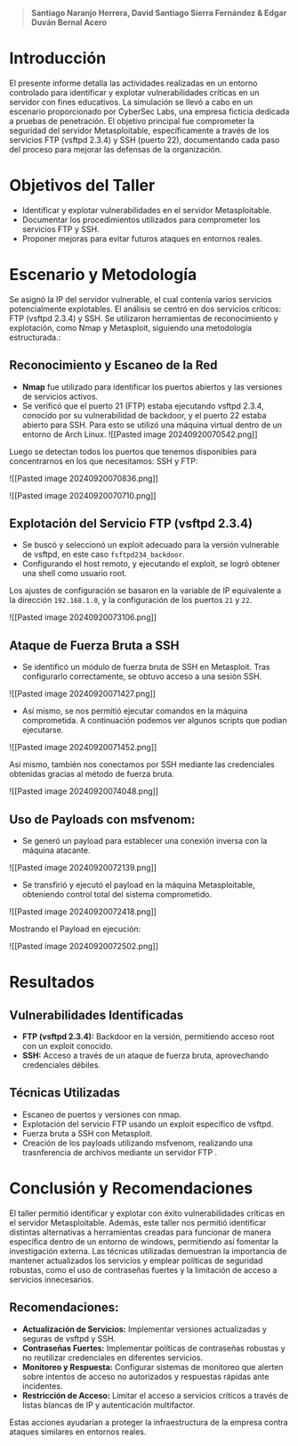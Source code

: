 
> **Santiago Naranjo Herrera, David Santiago Sierra Fernández & Edgar Duván Bernal Acero**
# Introducción

El presente informe detalla las actividades realizadas en un entorno controlado para identificar y explotar vulnerabilidades críticas en un servidor con fines educativos. La simulación se llevó a cabo en un escenario proporcionado por CyberSec Labs, una empresa ficticia dedicada a pruebas de penetración. El objetivo principal fue comprometer la seguridad del servidor Metasploitable, específicamente a través de los servicios FTP (vsftpd 2.3.4) y SSH (puerto 22), documentando cada paso del proceso para mejorar las defensas de la organización.
# Objetivos del Taller

- Identificar y explotar vulnerabilidades en el servidor Metasploitable.
- Documentar los procedimientos utilizados para comprometer los servicios FTP y SSH.
- Proponer mejoras para evitar futuros ataques en entornos reales.

# Escenario y Metodología

Se asignó la IP del servidor vulnerable, el cual contenía varios servicios potencialmente explotables. El análisis se centró en dos servicios críticos: FTP (vsftpd 2.3.4) y SSH. Se utilizaron herramientas de reconocimiento y explotación, como Nmap y Metasploit, siguiendo una metodología estructurada.:

## Reconocimiento y Escaneo de la Red
    
- **Nmap** fue utilizado para identificar los puertos abiertos y las versiones de servicios activos.
- Se verificó que el puerto 21 (FTP) estaba ejecutando vsftpd 2.3.4, conocido por su vulnerabilidad de backdoor, y el puerto 22 estaba abierto para SSH. Para esto se utilizó una máquina virtual dentro de un entorno de Arch Linux.
![[Pasted image 20240920070542.png]]

Luego se detectan todos los puertos que tenemos disponibles para concentrarnos en los que necesitamos: SSH y FTP:

![[Pasted image 20240920070836.png]]

![[Pasted image 20240920070710.png]]

## Explotación del Servicio FTP (vsftpd 2.3.4)
    
- Se buscó y seleccionó un exploit adecuado para la versión vulnerable de vsftpd, en este caso `fsftpd234_backdoor`.
- Configurando el host remoto, y ejecutando el exploit, se logró obtener una shell como usuario root.

Los ajustes de configuración se basaron en la variable de IP equivalente a la dirección `192.168.1.0`, y la configuración de los puertos `21` y `22`.

![[Pasted image 20240920073106.png]]

## Ataque de Fuerza Bruta a SSH
    
- Se identificó un módulo de fuerza bruta de SSH en Metasploit. Tras configurarlo correctamente, se obtuvo acceso a una sesión SSH.

![[Pasted image 20240920071427.png]]

- Así mismo, se nos permitió ejecutar comandos en la máquina comprometida. A continuación podemos ver algunos scripts que podían ejecutarse.

![[Pasted image 20240920071452.png]]

Así mismo, también nos conectamos por SSH mediante las credenciales obtenidas gracias al método de fuerza bruta.

![[Pasted image 20240920074048.png]]
## Uso de Payloads con msfvenom:

- Se generó un payload para establecer una conexión inversa con la máquina atacante.

![[Pasted image 20240920072139.png]]

- Se transfirió y ejecutó el payload en la máquina Metasploitable, obteniendo control total del sistema comprometido.

![[Pasted image 20240920072418.png]]

Mostrando el Payload en ejecución:

![[Pasted image 20240920072502.png]]

# Resultados

## Vulnerabilidades Identificadas

- **FTP (vsftpd 2.3.4):** Backdoor en la versión, permitiendo acceso root con un exploit conocido.
- **SSH:** Acceso a través de un ataque de fuerza bruta, aprovechando credenciales débiles.
## Técnicas Utilizadas

- Escaneo de puertos y versiones con nmap.
- Explotación del servicio FTP usando un exploit específico de vsftpd.
- Fuerza bruta a SSH con Metasploit.
- Creación de los payloads utilizando msfvenom, realizando una trasnferencia de archivos mediante un servidor FTP .

# Conclusión y Recomendaciones

El taller permitió identificar y explotar con éxito vulnerabilidades críticas en el servidor Metasploitable. Además, este taller nos permitió identificar distintas alternativas a herramientas creadas para funcionar de manera específica dentro de un entorno de windows, permitiendo así fomentar la investigación externa. Las técnicas utilizadas demuestran la importancia de mantener actualizados los servicios y emplear políticas de seguridad robustas, como el uso de contraseñas fuertes y la limitación de acceso a servicios innecesarios.

## Recomendaciones:

- **Actualización de Servicios:** Implementar versiones actualizadas y seguras de vsftpd y SSH.
- **Contraseñas Fuertes:** Implementar políticas de contraseñas robustas y no reutilizar credenciales en diferentes servicios.
- **Monitoreo y Respuesta:** Configurar sistemas de monitoreo que alerten sobre intentos de acceso no autorizados y respuestas rápidas ante incidentes.
- **Restricción de Acceso:** Limitar el acceso a servicios críticos a través de listas blancas de IP y autenticación multifactor.

Estas acciones ayudarían a proteger la infraestructura de la empresa contra ataques similares en entornos reales.